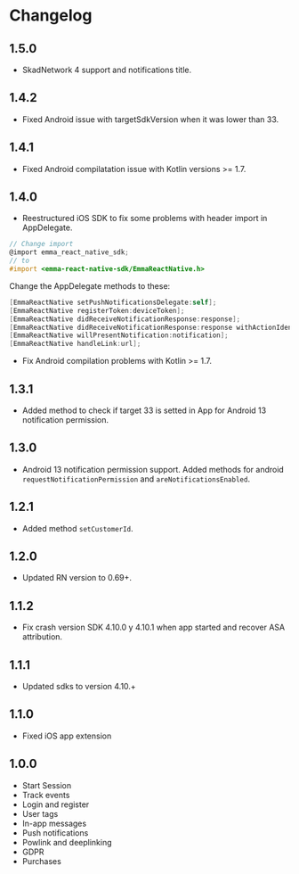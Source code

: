 # Changelog

## 1.5.0

- SkadNetwork 4 support and notifications title.

## 1.4.2

- Fixed Android issue with targetSdkVersion when it was lower than 33.

## 1.4.1

- Fixed Android compilatation issue with Kotlin versions >= 1.7.

## 1.4.0

- Reestructured iOS SDK to fix some problems with header import in AppDelegate.

```objective-c
// Change import
@import emma_react_native_sdk;
// to
#import <emma-react-native-sdk/EmmaReactNative.h>
```

Change the AppDelegate methods to these:

```objective-c
[EmmaReactNative setPushNotificationsDelegate:self];
[EmmaReactNative registerToken:deviceToken];
[EmmaReactNative didReceiveNotificationResponse:response];
[EmmaReactNative didReceiveNotificationResponse:response withActionIdentifier:response.actionIdentifier];
[EmmaReactNative willPresentNotification:notification];
[EmmaReactNative handleLink:url];
```

- Fix Android compilation problems with Kotlin >= 1.7.

## 1.3.1

- Added method to check if target 33 is setted in App for Android 13 notification permission.

## 1.3.0

- Android 13 notification permission support. Added methods for android `requestNotificationPermission` and `areNotificationsEnabled`.

## 1.2.1

- Added method `setCustomerId`.

## 1.2.0

- Updated RN version to 0.69+.

## 1.1.2

- Fix crash version SDK 4.10.0 y 4.10.1 when app started and recover ASA attribution.

## 1.1.1

- Updated sdks to version 4.10.+

## 1.1.0

- Fixed iOS app extension

## 1.0.0

- Start Session
- Track events
- Login and register
- User tags
- In-app messages
- Push notifications
- Powlink and deeplinking
- GDPR
- Purchases
